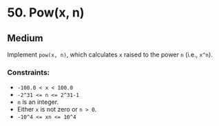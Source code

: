 # 50. Pow(x, n)

## Medium

Implement `pow(x, n)`, which calculates `x` raised to the power `n` (i.e., `x^n`).

### Constraints:

- `-100.0 < x < 100.0`
- `-2^31 <= n <= 2^31-1`
- `n` is an integer.
- Either `x` is not zero or `n > 0`.
- `-10^4 <= xn <= 10^4`
